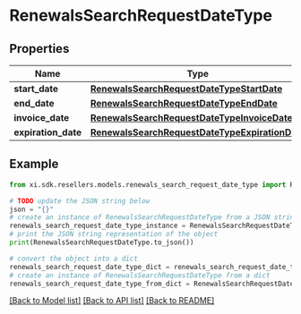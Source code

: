# RenewalsSearchRequestDateType


## Properties

Name | Type | Description | Notes
------------ | ------------- | ------------- | -------------
**start_date** | [**RenewalsSearchRequestDateTypeStartDate**](RenewalsSearchRequestDateTypeStartDate.md) |  | [optional] 
**end_date** | [**RenewalsSearchRequestDateTypeEndDate**](RenewalsSearchRequestDateTypeEndDate.md) |  | [optional] 
**invoice_date** | [**RenewalsSearchRequestDateTypeInvoiceDate**](RenewalsSearchRequestDateTypeInvoiceDate.md) |  | [optional] 
**expiration_date** | [**RenewalsSearchRequestDateTypeExpirationDate**](RenewalsSearchRequestDateTypeExpirationDate.md) |  | [optional] 

## Example

```python
from xi.sdk.resellers.models.renewals_search_request_date_type import RenewalsSearchRequestDateType

# TODO update the JSON string below
json = "{}"
# create an instance of RenewalsSearchRequestDateType from a JSON string
renewals_search_request_date_type_instance = RenewalsSearchRequestDateType.from_json(json)
# print the JSON string representation of the object
print(RenewalsSearchRequestDateType.to_json())

# convert the object into a dict
renewals_search_request_date_type_dict = renewals_search_request_date_type_instance.to_dict()
# create an instance of RenewalsSearchRequestDateType from a dict
renewals_search_request_date_type_from_dict = RenewalsSearchRequestDateType.from_dict(renewals_search_request_date_type_dict)
```
[[Back to Model list]](../README.md#documentation-for-models) [[Back to API list]](../README.md#documentation-for-api-endpoints) [[Back to README]](../README.md)


